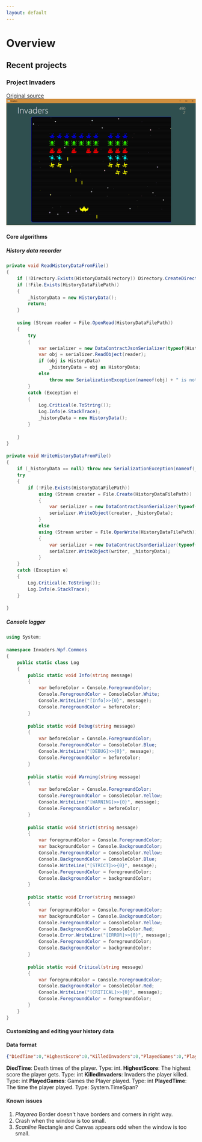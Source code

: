 ```yaml
---
layout: default
---
```

# Overview

## Recent projects

### Project **Invaders**
[Original source](https://github.com/CSharperMantle/Invaders/)
![Snapshot](invaders_snapshot.png)

#### Core algorithms

##### History data recorder

```csharp
private void ReadHistoryDataFromFile()
{
    if (!Directory.Exists(HistoryDataDirectory)) Directory.CreateDirectory(HistoryDataDirectory);
    if (!File.Exists(HistoryDataFilePath))
    {
        _historyData = new HistoryData();
        return;
    }

    using (Stream reader = File.OpenRead(HistoryDataFilePath))
    {
        try
        {
            var serializer = new DataContractJsonSerializer(typeof(HistoryData));
            var obj = serializer.ReadObject(reader);
            if (obj is HistoryData)
                _historyData = obj as HistoryData;
            else
                throw new SerializationException(nameof(obj) + " is not " + nameof(HistoryData));
        }
        catch (Exception e)
        {
            Log.Critical(e.ToString());
            Log.Info(e.StackTrace);
            _historyData = new HistoryData();
        }
       
    }
}

private void WriteHistoryDataFromFile()
{
    if (_historyData == null) throw new SerializationException(nameof(_historyData) + " is null.");
    try
    {
        if (!File.Exists(HistoryDataFilePath))
            using (Stream creater = File.Create(HistoryDataFilePath))
            {
                var serializer = new DataContractJsonSerializer(typeof(HistoryData));
                serializer.WriteObject(creater, _historyData);
            }
            else
            using (Stream writer = File.OpenWrite(HistoryDataFilePath))
            {
                var serializer = new DataContractJsonSerializer(typeof(HistoryData));
                serializer.WriteObject(writer, _historyData);
            }
    }
    catch (Exception e)
    {
        Log.Critical(e.ToString());
        Log.Info(e.StackTrace);
    }
            
}
```

##### Console logger

```csharp
using System;

namespace Invaders.Wpf.Commons
{
    public static class Log
    {
        public static void Info(string message)
        {
            var beforeColor = Console.ForegroundColor;
            Console.ForegroundColor = ConsoleColor.White;
            Console.WriteLine("[Info]>>{0}", message);
            Console.ForegroundColor = beforeColor;
        }

        public static void Debug(string message)
        {
            var beforeColor = Console.ForegroundColor;
            Console.ForegroundColor = ConsoleColor.Blue;
            Console.WriteLine("[DEBUG]>>{0}", message);
            Console.ForegroundColor = beforeColor;
        }

        public static void Warning(string message)
        {
            var beforeColor = Console.ForegroundColor;
            Console.ForegroundColor = ConsoleColor.Yellow;
            Console.WriteLine("[WARNING]>>{0}", message);
            Console.ForegroundColor = beforeColor;
        }

        public static void Strict(string message)
        {
            var foregroundColor = Console.ForegroundColor;
            var backgroundColor = Console.BackgroundColor;
            Console.ForegroundColor = ConsoleColor.Yellow;
            Console.BackgroundColor = ConsoleColor.Blue;
            Console.WriteLine("[STRICT]>>{0}", message);
            Console.ForegroundColor = foregroundColor;
            Console.BackgroundColor = backgroundColor;
        }

        public static void Error(string message)
        {
            var foregroundColor = Console.ForegroundColor;
            var backgroundColor = Console.BackgroundColor;
            Console.ForegroundColor = ConsoleColor.Yellow;
            Console.BackgroundColor = ConsoleColor.Red;
            Console.Error.WriteLine("[ERROR]>>{0}", message);
            Console.ForegroundColor = foregroundColor;
            Console.BackgroundColor = backgroundColor;
        }

        public static void Critical(string message)
        {
            var foregroundColor = Console.ForegroundColor;
            Console.BackgroundColor = ConsoleColor.Red;
            Console.WriteLine("[CRITICAL]>>{0}", message);
            Console.ForegroundColor = foregroundColor;
        }
    }
}
```

#### Customizing and editing your history data
**Data format**
```json
{"DiedTime":0,"HighestScore":0,"KilledInvaders":0,"PlayedGames":0,"PlayedTime":"PT0S"}
```
**DiedTime**: Death times of the player. Type: int.
**HighestScore**: The highest score the player gets. Type: int
**KilledInvaders**: Invaders the player killed. Type: int
**PlayedGames**: Games the Player played. Type: int
**PlayedTime**: The time the player played. Type: System.TimeSpan?

#### Known issues
1. _Playarea_ Border doesn't have borders and corners in right way.
2. Crash when the window is too small.
3. _Scanline_ Rectangle and Canvas appears odd when the window is too small.